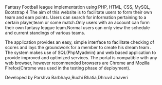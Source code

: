 Fantasy Football league implementation using PHP, HTML, CSS, MySQL, Bootstrap 4 The aim of this website is to facilitate users to form their own team and earn points. Users can search for information pertaining to a certain player,team or some match.Only users with an account can form their own fantasy league team.Normal users can only view the schedule and current standings of various teams.

The application provides an easy, simple interface to facilitate checking of scores and lays the groundwork for a member to create his dream team . The system makes use of SQL(PhpMyadmin) and web based application to provide improved and optimized services. The portal is compatible with any web browser, however recommended browsers are Chrome and Mozilla Firefox(Chrome was used in the testing phase of deployment).

Developed by Parshva Barbhaya,Ruchi Bhatia,Dhruvil Jhaveri
